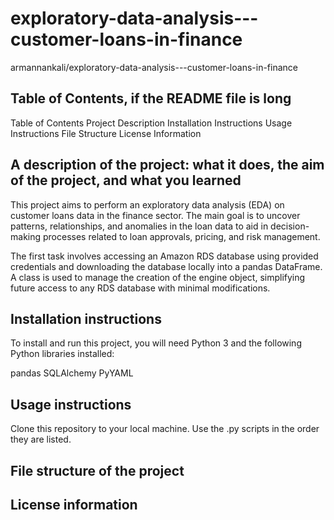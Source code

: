 # exploratory-data-analysis---customer-loans-in-finance
armannankali/exploratory-data-analysis---customer-loans-in-finance

## Table of Contents, if the README file is long
Table of Contents
Project Description
Installation Instructions
Usage Instructions
File Structure
License Information
## A description of the project: what it does, the aim of the project, and what you learned
This project aims to perform an exploratory data analysis (EDA) on customer loans data in the finance sector. The main goal is to uncover patterns, relationships, and anomalies in the loan data to aid in decision-making processes related to loan approvals, pricing, and risk management.

The first task involves accessing an Amazon RDS database using provided credentials and downloading the database locally into a pandas DataFrame. A class is used to manage the creation of the engine object, simplifying future access to any RDS database with minimal modifications.

## Installation instructions
To install and run this project, you will need Python 3 and the following Python libraries installed:

pandas
SQLAlchemy
PyYAML
## Usage instructions
Clone this repository to your local machine.
Use the .py scripts in the order they are listed.
## File structure of the project
## License information

